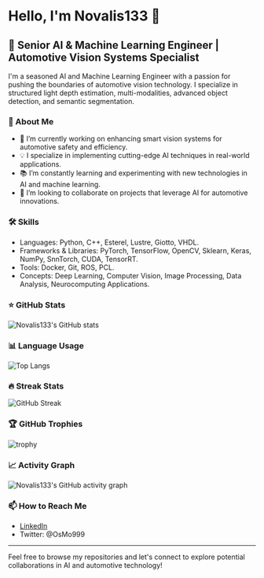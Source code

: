 # Hello, I'm Novalis133 👋

## 🚗 Senior AI & Machine Learning Engineer | Automotive Vision Systems Specialist

I'm a seasoned AI and Machine Learning Engineer with a passion for pushing the boundaries of automotive vision technology. I specialize in structured light depth estimation, multi-modalities, advanced object detection, and semantic segmentation.

### 🌟 About Me

- 🤖 I’m currently working on enhancing smart vision systems for automotive safety and efficiency.
- 💡 I specialize in implementing cutting-edge AI techniques in real-world applications.
- 📚 I’m constantly learning and experimenting with new technologies in AI and machine learning.
- 🤝 I’m looking to collaborate on projects that leverage AI for automotive innovations.

### 🛠️ Skills

- Languages: Python, C++, Esterel, Lustre, Giotto, VHDL.
- Frameworks & Libraries: PyTorch, TensorFlow, OpenCV, Sklearn, Keras, NumPy, SnnTorch, CUDA, TensorRT.
- Tools: Docker, Git, ROS, PCL.
- Concepts: Deep Learning, Computer Vision, Image Processing, Data Analysis, Neurocomputing Applications.

### ⭐ GitHub Stats

![Novalis133's GitHub stats](https://github-readme-stats.vercel.app/api?username=Novalis133&show_icons=true&theme=radical)

### 📊 Language Usage

![Top Langs](https://github-readme-stats.vercel.app/api/top-langs/?username=Novalis133&layout=compact)

### 🔥 Streak Stats

![GitHub Streak](https://github-readme-streak-stats.herokuapp.com/?user=Novalis133)

### 🏆 GitHub Trophies

![trophy](https://github-profile-trophy.vercel.app/?username=Novalis133)

### 📈 Activity Graph

![Novalis133's GitHub activity graph](https://activity-graph.herokuapp.com/graph?username=Novalis133&bg_color=000000&color=ffffff&line=0000ff&point=00ff00)

### 📫 How to Reach Me

- [LinkedIn](https://www.linkedin.com/in/osama-m-abdelaal-m-phil-5aa7ba1b3/)
- Twitter: @OsMo999

---

Feel free to browse my repositories and let's connect to explore potential collaborations in AI and automotive technology!
